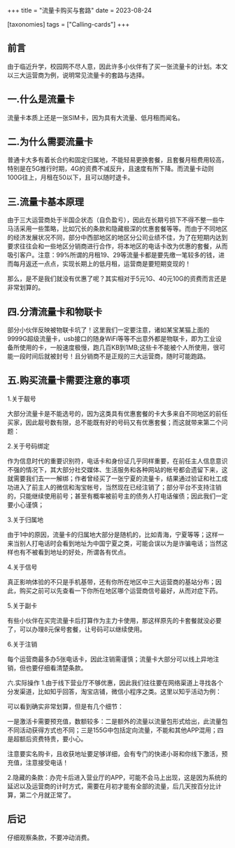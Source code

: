 +++
title = "流量卡购买与套路"
date = 2023-08-24

[taxonomies]
tags = ["Calling-cards"]
+++

## 前言
由于临近升学，校园网不尽人意，因此许多小伙伴有了买一张流量卡的计划。本文以三大运营商为例，说明常见流量卡的套路与选择。
<!-- more -->
## 一.什么是流量卡
流量卡本质上还是一张SIM卡，因为具有大流量、低月租而闻名。

## 二.为什么需要流量卡
普通卡大多有着长合约和固定归属地，不能轻易更换套餐，且套餐月租费用较高，特别是在5G推行时期，4G的资费不减反升，且速度有所下降。而流量卡动则100G往上，月租在50以下，且可以随时退卡。

## 三.流量卡基本原理
由于三大运营商处于半国企状态（自负盈亏），因此在长期亏损下不得不整一些牛马活采用一些策略，比如冗长的条款和隐藏极深的优惠套餐等等。而由于不同地区的经济发展状况不同，部分中西部地区的地区分公司业绩不佳，为了在短期内达到要求往往会和一些地区分销商进行合作，将本地区的电话卡改为优惠的套餐，从而吸引客户。注意：99%所谓的月租19、29等流量卡都是要先缴一笔较多的钱，进而每月返还一点点，实现长期上的低月租，运营商是要短期变现的！

那么，是不是我们就没有优惠了呢？其实相对于5元1G、40元10G的资费而言还是非常划算的。

## 四.分清流量卡和物联卡
部分小伙伴反映被物联卡坑了！这里我们一定要注意，诸如某宝某猫上面的9999G超级流量卡，usb接口的随身WiFi等等不出意外都是物联卡，即为工业设备所使用的卡，一般速度极慢，跑几百KB到1MB;这些卡不能被个人所使用，很可能一段时间后就被封号！且分销商不是正规的三大运营商，随时可能跑路。

## 五.购买流量卡需要注意的事项
1.关于靓号

大部分流量卡是不能选号的，因为这类具有优惠套餐的卡大多来自不同地区的前任买家，因此靓号数有限，总不能既有好的号码又有优惠套餐；而这就带来第二个问题：

2.关于号码绑定

作为信息时代的重要识别符，电话卡和身份证几乎同样重要，在前任主人信息意识不强的情况下，其大部分社交媒体、生活服务和各种网站的帐号都会遗留下来，这就需要我们去一一解绑；作者曾经买了一张宁夏的流量卡，结果通过验证和社工成功进入了前主人的微信和淘宝帐号，当然现在已经注销了；部分平台不支持注销的，只能继续使用前号；甚至有概率被前号主的债务人打电话催债；因此我们一定要小心谨慎；

3.关于归属地

由于1中的原因，流量卡的归属地大部分是随机的，比如青海，宁夏等等；这样一来当别人打电话时会看到地址为中国宁夏之类，可能会误以为是诈骗电话；当然这样也有不被看到地址的好处，所谓各有优点。

4.关于信号

真正影响体验的不只是手机基带，还有你所在地区中三大运营商的基站分布；因此，购买之前可以先查看一下你所在地区哪个运营商信号最好，从而对症下药。

5.关于副卡

有些小伙伴在买完流量卡后打算作为主力卡使用，那这样原先的卡套餐就没必要了，可以办理8元保号套餐，让号码可以继续使用。

6.关于注销

每个运营商最多办5张电话卡，因此注销需谨慎；流量卡大部分可以线上异地注销，但也要仔细看清楚条款。

六.实际操作
1.由于线下营业厅不够优惠，因此我们往往要在网络渠道上寻找各个分发渠道，比如知乎回答，淘宝店铺，微信小程序之类。这里以知乎活动为例：



可以看到确实非常划算，但是有几个细节：

一是激活卡需要预充值，数额较多：二是额外的流量以流量包形式给出，此流量包不同活动获得方式也不同；三是155G中包括定向流量，不能和其他APP混用；四是超额后资费特贵，要小心。





注意要实名购卡，且收获地址要足够详细，会有专门的快递小哥和你线下激活，预充值，注意接受电话！



2.隐藏的条款：办完卡后进入营业厅的APP，可能不会马上出现，这是因为系统的延迟以及运营商的计时方式，需要在月初才能有全部的流量，后几天按百分比计算，第二个月就正常了。

## 后记
仔细观察条款，不要冲动消费。

